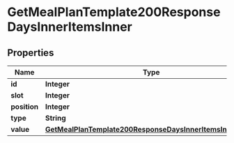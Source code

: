 

# GetMealPlanTemplate200ResponseDaysInnerItemsInner


## Properties

| Name | Type | Description | Notes |
|------------ | ------------- | ------------- | -------------|
|**id** | **Integer** |  |  |
|**slot** | **Integer** |  |  |
|**position** | **Integer** |  |  |
|**type** | **String** |  |  |
|**value** | [**GetMealPlanTemplate200ResponseDaysInnerItemsInnerValue**](GetMealPlanTemplate200ResponseDaysInnerItemsInnerValue.md) |  |  [optional] |



